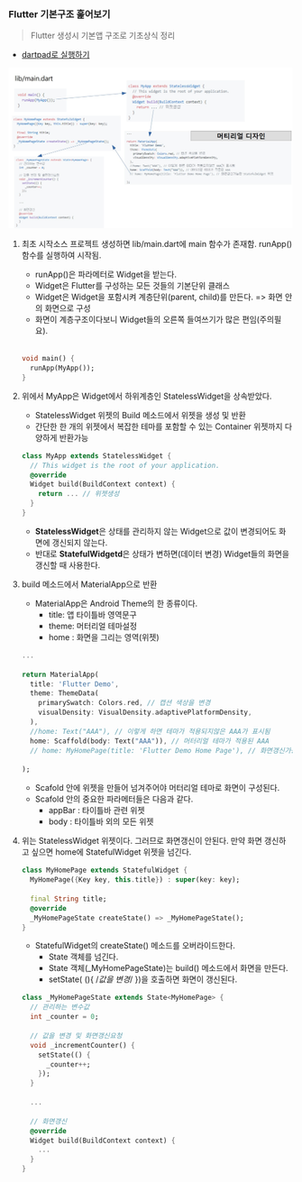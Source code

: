 ### Flutter 기본구조 훑어보기 
> Flutter 생성시 기본앱 구조로 기초상식 정리

- [dartpad로 실행하기](https://dartpad.dev/cd85fc03b922ed6a4437846d9c9c052c)

![](images/start.jpg)

1. 최초 시작소스
프로젝트 생성하면 lib/main.dart에 main 함수가 존재함. runApp() 함수를 실행하여 시작됨.

    - runApp()은 파라메터로 Widget을 받는다. 
    - Widget은 Flutter를 구성하는 모든 것들의 기본단위 클래스
    - Widget은 Widget을 포함시켜 계층단위(parent, child)를 만든다. => 화면 안의 화면으로 구성
    - 화면이 계층구조이다보니 Widget들의 오른쪽 들여쓰기가 많은 편임(주의필요).
    
    ~~~dart
    
    void main() {
      runApp(MyApp()); 
    }

    ~~~
    
    
2. 위에서 MyApp은 Widget에서 하위계층인 StatelessWidget을 상속받았다. 

    - StatelessWidget 위젯의 Build 메소드에서 위젯을 생성 및 반환
    - 간단한 한 개의 위젯에서 복잡한 테마를 포함할 수 있는 Container 위젯까지 다양하게 반환가능

    ~~~dart
    class MyApp extends StatelessWidget {
      // This widget is the root of your application.
      @override
      Widget build(BuildContext context) {
        return ... // 위젯생성
      }
    }
    ~~~
    
    - **StatelessWidget**은 상태를 관리하지 않는 Widget으로 값이 변경되어도 화면에 갱신되지 않는다. 
    - 반대로 **StatefulWidgetd**은 상태가 변하면(데이터 변경) Widget들의 화면을 갱신할 때 사용한다.  

3. build 메소드에서 MaterialApp으로 반환 

    - MaterialApp은 Android Theme의 한 종류이다. 
      - title: 앱 타이틀바 영역문구
      - theme: 머터리얼 테마설정
      - home : 화면을 그리는 영역(위젯)
      

    ~~~dart
    ...

    return MaterialApp(
      title: 'Flutter Demo',
      theme: ThemeData(
        primarySwatch: Colors.red, // 캡션 색상을 변경
        visualDensity: VisualDensity.adaptivePlatformDensity,
      ),
      //home: Text("AAA"), // 이렇게 하면 테마가 적용되지않은 AAA가 표시됨
      home: Scaffold(body: Text("AAA")), // 머터리얼 테마가 적용된 AAA
      // home: MyHomePage(title: 'Flutter Demo Home Page'), // 화면갱신가능한 StatefulWidget 위젯

    );
    ~~~
    
    - Scafold 안에 위젯을 만들어 넘겨주어야 머터리얼 테마로 화면이 구성된다. 
    - Scafold 안의 중요한 파라메터들은 다음과 같다. 
      - appBar : 타이틀바 관련 위젯
      - body   : 타이틀바 외의 모든 위젯


4. 위는 StatelessWidget 위젯이다. 그러므로 화면갱신이 안된다. 만약 화면 갱신하고 싶으면 home에 StatefulWidget 위젯을 넘긴다. 

    ~~~dart
    class MyHomePage extends StatefulWidget {
      MyHomePage({Key key, this.title}) : super(key: key);
      
      final String title;
      @override
      _MyHomePageState createState() => _MyHomePageState();
    }
    ~~~
    
    - StatefulWidget의 createState() 메소드를 오버라이드한다. 
      - State<T> 객체를 넘긴다.  
      - State 객체(_MyHomePageState)는 build() 메소드에서 화면을 만든다.  
      - setState( (){ /*값을 변경*/ })을 호출하면 화면이 갱신된다. 

    ~~~dart
    class _MyHomePageState extends State<MyHomePage> {
      // 관리하는 변수값
      int _counter = 0;

      // 값을 변경 및 화면갱신요청
      void _incrementCounter() {
        setState(() {
          _counter++;
        });
      }

      ... 

      // 화면갱신 
      @override
      Widget build(BuildContext context) {
        ...
      }
    }  
    ~~~  

